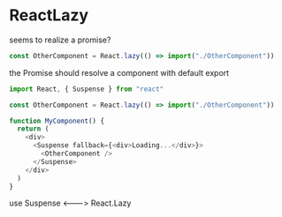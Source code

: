 # ReactLazy

seems to realize a promise?

```js
const OtherComponent = React.lazy(() => import("./OtherComponent"))
```

the Promise should resolve a component with default export

```js
import React, { Suspense } from "react"

const OtherComponent = React.lazy(() => import("./OtherComponent"))

function MyComponent() {
  return (
    <div>
      <Suspense fallback={<div>Loading...</div>}>
        <OtherComponent />
      </Suspense>
    </div>
  )
}
```

use Suspense <---> React.Lazy
